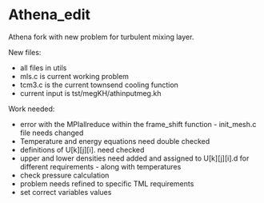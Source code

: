 # Athena_edit
Athena fork with new problem for turbulent mixing layer.

New files:
- all files in utils
- mls.c is current working problem
- tcm3.c is the current townsend cooling function
- current input is tst/megKH/athinputmeg.kh


Work needed:
- error with the MPIallreduce within the frame_shift function - init_mesh.c file needs changed
- Temperature and energy equations need double checked
- definitions of U[k][j][i]. need checked
- upper and lower densities need added and assigned to U[k][j][i].d for different requirements - along with temperatures 
- check pressure calculation
- problem needs refined to specific TML requirements
- set correct variables values

